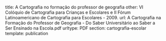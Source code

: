 title: A Cartografia no formação do professor de geografia
other: VI Colóquio de Cartografia para Crianças e Escolares e II Fórum Latinoamericano de Cartografia para Escolares - 2009.
url: A Cartografia na Formação do Professor de Geografia - Do Saber Universitário ao Saber a Ser Ensinado na Escola.pdf
urltype: PDF
section: cartografia-escolar
template: publication

